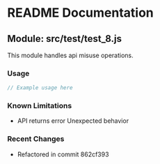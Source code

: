 # README Documentation

## Module: src/test/test_8.js

This module handles api misuse operations.

### Usage

```java
// Example usage here
```

### Known Limitations

- API returns error Unexpected behavior

### Recent Changes

- Refactored in commit 862cf393
